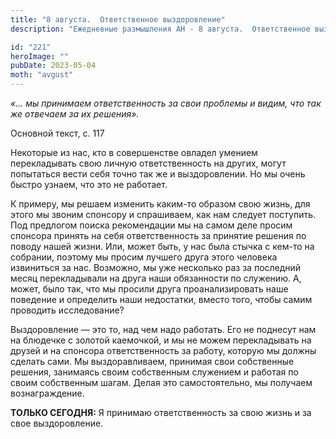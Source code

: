 ```yaml
---
title: "8 августа.  Ответственное выздоровление"
description: "Ежедневные размышления АН - 8 августа.  Ответственное выздоровление"

id: "221"
heroImage: ""
pubDate: 2023-05-04
moth: "avgust"
---
```


_«… мы принимаем ответственность за свои проблемы и видим, что так же отвечаем
за их решения»._

Основной текст, с. 117

Некоторые из нас, кто в совершенстве овладел умением перекладывать свою личную
ответственность на других, могут попытаться вести себя точно так же и
выздоровлении. Но мы очень быстро узнаем, что это не работает.

К примеру, мы решаем изменить каким-то образом свою жизнь, для этого мы звоним
спонсору и спрашиваем, как нам следует поступить. Под предлогом поиска
рекомендации мы на самом деле просим спонсора принять на себя ответственность
за принятие решения по поводу нашей жизни. Или, может быть, у нас была стычка
с кем-то на собрании, поэтому мы просим лучшего друга этого человека
извиниться за нас. Возможно, мы уже несколько раз за последний месяц
перекладывали на друга наши обязанности по служению. А, может, было так, что
мы просили друга проанализировать наше поведение и определить наши недостатки,
вместо того, чтобы самим проводить исследование?

Выздоровление — это то, над чем надо работать. Его не поднесут нам на блюдечке
с золотой каемочкой, и мы не можем перекладывать на друзей и на спонсора
ответственность за работу, которую мы должны сделать сами. Мы выздоравливаем,
принимая свои собственные решения, занимаясь своим собственным служением и
работая по своим собственным шагам. Делая это самостоятельно, мы получаем
вознаграждение.

**ТОЛЬКО СЕГОДНЯ:** Я принимаю ответственность за свою жизнь и за свое
выздоровление.
